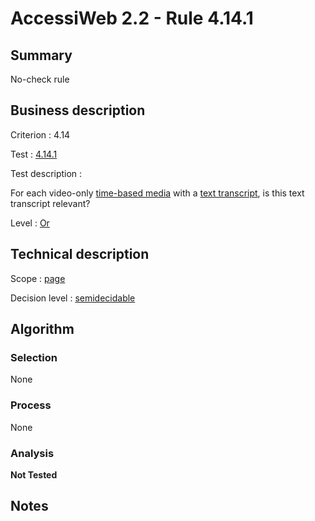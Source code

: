 # AccessiWeb 2.2 - Rule 4.14.1

## Summary

No-check rule

## Business description

Criterion : 4.14

Test : [4.14.1](http://www.accessiweb.org/index.php/accessiweb-22-english-version.html#test-4-14-1)

Test description :

For each video-only [time-based
media](http://www.accessiweb.org/index.php/glossary-76.html#mMediaTemp)
with a [text
transcript](http://www.accessiweb.org/index.php/glossary-76.html#mTranscriptTextuel),
is this text transcript relevant?

Level : [Or](/en/category/rules-design/accessiweb-11/level/or)

## Technical description

Scope : [page](/en/category/rules-design/accessiweb-11/scope/page)

Decision level :
[semidecidable](/en/category/rules-design/accessiweb-11/decision-level/semidecidable)

## Algorithm

### Selection

None

### Process

None

### Analysis

**Not Tested**

## Notes


